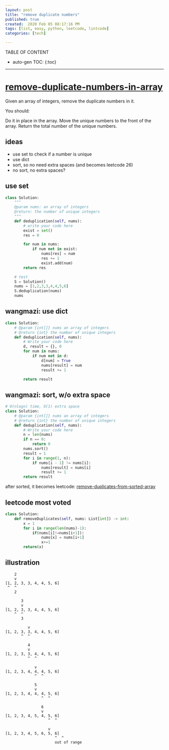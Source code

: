 ```yaml
---
layout: post
title: "remove duplicate numbers"
published: true
created:  2020 Feb 05 08:17:16 PM
tags: [list, easy, python, leetcode, lintcode]
categories: [tech]

---
```


TABLE OF CONTENT

* auto-gen TOC:
{:toc}

- - -

# [remove-duplicate-numbers-in-array](https://www.lintcode.com/problem/remove-duplicate-numbers-in-array/description)

Given an array of integers, remove the duplicate numbers in it.

You should:

Do it in place in the array.
Move the unique numbers to the front of the array.
Return the total number of the unique numbers.

## ideas

* use set to check if a number is unique
* use dict
* sort, so no need extra spaces (and becomes leetcode 26)
* no sort, no extra spaces?

## use set

```python
class Solution:
    """
    @param nums: an array of integers
    @return: the number of unique integers
    """
    def deduplication(self, nums):
        # write your code here
        exist = set()
        res = 0

        for num in nums:
            if num not in exist:
                nums[res] = num
                res += 1
                exist.add(num)
        return res

    # test
    S = Solution()
    nums = [1,2,3,3,4,4,5,6]
    S.deduplication(nums)
    nums
```

## wangmazi: use dict

```python
class Solution:
    # @param {int[]} nums an array of integers
    # @return {int} the number of unique integers
    def deduplication(self, nums):
        # Write your code here
        d, result = {}, 0
        for num in nums:
            if num not in d:
                d[num] = True
                nums[result] = num
                result += 1

        return result
```

## wangmazi: sort, w/o extra space

```python
# O(nlogn) time, O(1) extra space
class Solution:
    # @param {int[]} nums an array of integers
    # @return {int} the number of unique integers
    def deduplication(self, nums):
        # Write your code here
        n = len(nums)
        if n == 0:
            return 0
        nums.sort()
        result = 1
        for i in range(1, n):
            if nums[i - 1] != nums[i]:
                nums[result] = nums[i]
                result += 1
        return result
```

after sorted, it becomes leetcode:
[remove-duplicates-from-sorted-array](https://leetcode.com/problems/remove-duplicates-from-sorted-array/description/)

## leetcode most voted

```python
class Solution:
    def removeDuplicates(self, nums: List[int]) -> int:
        x = 1
        for i in range(len(nums)-1):
            if(nums[i]!=nums[i+1]):
                nums[x] = nums[i+1]
                x+=1
        return(x)
```

## illustration

        2
        v
    [1, 2, 3, 3, 4, 4, 5, 6]
     ^  ^ 
        2

           3
           v
    [1, 2, 3, 3, 4, 4, 5, 6]
        ^  ^
           3

              v
    [1, 2, 3, 3, 4, 4, 5, 6]
           ^  ^

              4
              v
    [1, 2, 3, 3, 4, 4, 5, 6]
              ^  ^

                 v
    [1, 2, 3, 4, 4, 4, 5, 6]
                 ^  ^

                 5
                 v
    [1, 2, 3, 4, 4, 4, 5, 6]
                    ^  ^

                    6
                    v
    [1, 2, 3, 4, 5, 4, 5, 6]
                       ^  ^

                       v
    [1, 2, 3, 4, 5, 6, 5, 6]
                          ^  ^
                          out of range


